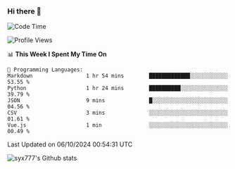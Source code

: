 ### Hi there 👋

<!--
**syx777/syx777** is a ✨ _special_ ✨ repository because its `README.md` (this file) appears on your GitHub profile.

Here are some ideas to get you started:

- 🔭 I’m currently working on ...
- 🌱 I’m currently learning ...
- 👯 I’m looking to collaborate on ...
- 🤔 I’m looking for help with ...
- 💬 Ask me about ...
- 📫 How to reach me: ...
- 😄 Pronouns: ...
- ⚡ Fun fact: ...
-->
<!--START_SECTION:waka-->
![Code Time](http://img.shields.io/badge/Code%20Time-227%20hrs%2042%20mins-blue)

![Profile Views](http://img.shields.io/badge/Profile%20Views-91-blue)

📊 **This Week I Spent My Time On** 

```text
💬 Programming Languages: 
Markdown                 1 hr 54 mins        █████████████░░░░░░░░░░░░   53.55 % 
Python                   1 hr 24 mins        ██████████░░░░░░░░░░░░░░░   39.79 % 
JSON                     9 mins              █░░░░░░░░░░░░░░░░░░░░░░░░   04.56 % 
CSV                      3 mins              ░░░░░░░░░░░░░░░░░░░░░░░░░   01.61 % 
Vue.js                   1 min               ░░░░░░░░░░░░░░░░░░░░░░░░░   00.49 % 
```


 Last Updated on 06/10/2024 00:54:31 UTC
<!--END_SECTION:waka-->

![syx777's Github stats](https://github-readme-stats-syx777.vercel.app/api?username=syx777&show_icons=true&count_private=true)
